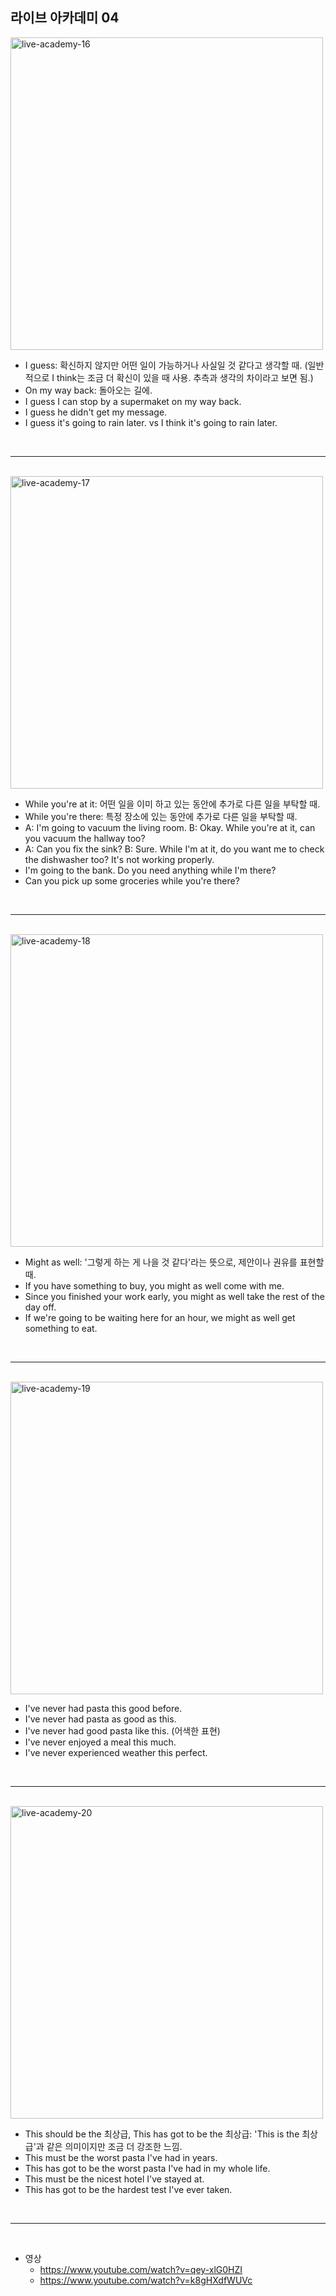 ## 라이브 아카데미 04

<img src="./images/04/live-academy-16.png" width=500 alt="live-academy-16" />

- I guess: 확신하지 않지만 어떤 일이 가능하거나 사실일 것 같다고 생각할 때. (일반적으로 I think는 조금 더 확신이 있을 때 사용. 추측과 생각의 차이라고 보면 됨.)
- On my way back: 돌아오는 길에.
- I guess I can stop by a supermaket on my way back.
- I guess he didn't get my message.
- I guess it's going to rain later. vs I think it's going to rain later.

<br />

---

<br />

<img src="./images/04/live-academy-17.png" width=500 alt="live-academy-17" />

- While you're at it: 어떤 일을 이미 하고 있는 동안에 추가로 다른 일을 부탁할 때.
- While you're there: 특정 장소에 있는 동안에 추가로 다른 일을 부탁할 때.
- A: I'm going to vacuum the living room. B: Okay. While you're at it, can you vacuum the hallway too?
- A: Can you fix the sink? B: Sure. While I'm at it, do you want me to check the dishwasher too? It's not working properly.
- I'm going to the bank. Do you need anything while I'm there?
- Can you pick up some groceries while you're there?

<br />

---

<br />

<img src="./images/04/live-academy-18.png" width=500 alt="live-academy-18" />

- Might as well: '그렇게 하는 게 나을 것 같다'라는 뜻으로, 제안이나 권유를 표현할 때.
- If you have something to buy, you might as well come with me.
- Since you finished your work early, you might as well take the rest of the day off.
- If we're going to be waiting here for an hour, we might as well get something to eat.

<br />

---

<br />

<img src="./images/04/live-academy-19.png" width=500 alt="live-academy-19" />

- I've never had pasta this good before.
- I've never had pasta as good as this.
- I've never had good pasta like this. (어색한 표현)
- I've never enjoyed a meal this much.
- I've never experienced weather this perfect.

<br />

---

<br />

<img src="./images/04/live-academy-20.png" width=500 alt="live-academy-20" />

- This should be the 최상급, This has got to be the 최상급: 'This is the 최상급'과 같은 의미이지만 조금 더 강조한 느낌.
- This must be the worst pasta I've had in years.
- This has got to be the worst pasta I've had in my whole life.
- This must be the nicest hotel I've stayed at.
- This has got to be the hardest test I've ever taken.

<br />

---

<br />

- 영상
  - https://www.youtube.com/watch?v=qey-xlG0HZI
  - https://www.youtube.com/watch?v=k8gHXdfWUVc
